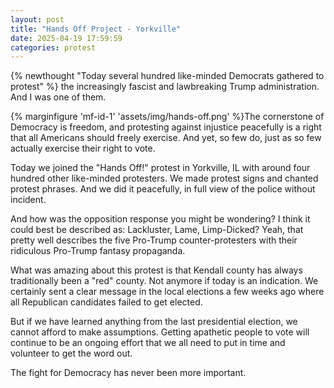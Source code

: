 ```yaml
---
layout: post
title: "Hands Off Project - Yorkville"
date: 2025-04-19 17:59:59
categories: protest
---
```


{% newthought "Today several hundred like-minded Democrats gathered to protest" %} the increasingly fascist and lawbreaking Trump administration. And I was one of them.<!--more-->

{% marginfigure 'mf-id-1' 'assets/img/hands-off.png' %}The cornerstone of Democracy is freedom, and protesting against injustice peacefully is a right that all Americans should freely exercise. And yet, so few do, just as so few actually exercise their right to vote.

Today we joined the "Hands Off!" protest in Yorkville, IL with around four hundred other like-minded protesters. We made protest signs and chanted protest phrases. And we did it peacefully, in full view of the police without incident.

And how was the opposition response you might be wondering? I think it could best be described as: Lackluster, Lame, Limp-Dicked? Yeah, that pretty well describes the five Pro-Trump counter-protesters with their ridiculous Pro-Trump fantasy propaganda.

What was amazing about this protest is that Kendall county has always traditionally been a "red" county. Not anymore if today is an indication. We certainly sent a clear message in the local elections a few weeks ago where all Republican candidates failed to get elected.

But if we have learned anything from the last presidential election, we cannot afford to make assumptions. Getting apathetic people to vote will continue to be an ongoing effort that we all need to put in time and volunteer to get the word out.

The fight for Democracy has never been more important.
